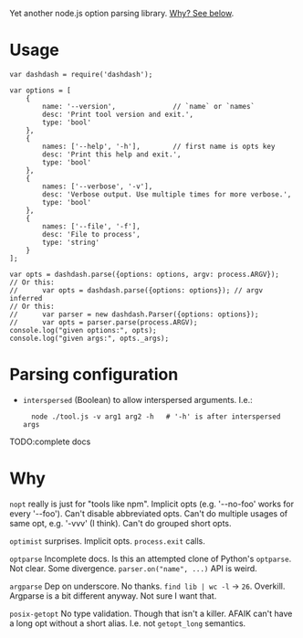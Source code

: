 Yet another node.js option parsing library.
[Why? See below](#why).


# Usage

    var dashdash = require('dashdash');

    var options = [
        {
            name: '--version',              // `name` or `names`
            desc: 'Print tool version and exit.',
            type: 'bool'
        },
        {
            names: ['--help', '-h'],        // first name is opts key
            desc: 'Print this help and exit.',
            type: 'bool'
        },
        {
            names: ['--verbose', '-v'],
            desc: 'Verbose output. Use multiple times for more verbose.',
            type: 'bool'
        },
        {
            names: ['--file', '-f'],
            desc: 'File to process',
            type: 'string'
        }
    ];

    var opts = dashdash.parse({options: options, argv: process.ARGV});
    // Or this:
    //      var opts = dashdash.parse({options: options}); // argv inferred
    // Or this:
    //      var parser = new dashdash.Parser({options: options});
    //      var opts = parser.parse(process.ARGV);
    console.log("given options:", opts);
    console.log("given args:", opts._args);



# Parsing configuration

- `interspersed` (Boolean) to allow interspersed arguments. I.e.:

        node ./tool.js -v arg1 arg2 -h   # '-h' is after interspersed args

TODO:complete docs


# Why

`nopt` really is just for "tools like npm". Implicit opts (e.g. '--no-foo'
works for every '--foo'). Can't disable abbreviated opts. Can't do multiple
usages of same opt, e.g. '-vvv' (I think). Can't do grouped short opts.

`optimist` surprises. Implicit opts. `process.exit` calls.

`optparse` Incomplete docs. Is this an attempted clone of Python's `optparse`.
Not clear. Some divergence. `parser.on("name", ...)` API is weird.

`argparse` Dep on underscore. No thanks. `find lib | wc -l` -> `26`. Overkill.
Argparse is a bit different anyway. Not sure I want that.

`posix-getopt` No type validation. Though that isn't a killer. AFAIK can't
have a long opt without a short alias. I.e. not `getopt_long` semantics.
